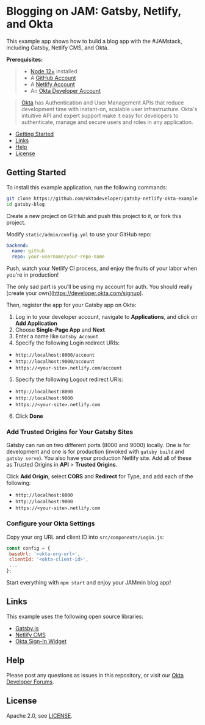 # Blogging on JAM: Gatsby, Netlify, and Okta
 
This example app shows how to build a blog app with the #JAMstack, including Gatsby, Netlify CMS, and Okta. 

<!--
Please read [Build a CRUD App with Angular 9 and Spring Boot](https://developer.okta.com/blog/2020/01/06/crud-angular-9-spring-boot-2) to see how this app was created.
-->

**Prerequisites:** 

> * [Node 12+](https://nodejs.org/en/) installed
> * A [GitHub Account](https://github.com/join)
> * A [Netlify Account](https://app.netlify.com/signup)
> * An [Okta Developer Account](https://developer.okta.com/signup)

> [Okta](https://developer.okta.com/) has Authentication and User Management APIs that reduce development time with instant-on, scalable user infrastructure. Okta's intuitive API and expert support make it easy for developers to authenticate, manage and secure users and roles in any application.

* [Getting Started](#getting-started)
* [Links](#links)
* [Help](#help)
* [License](#license)

## Getting Started

To install this example application, run the following commands:

```bash
git clone https://github.com/oktadeveloper/gatsby-netlify-okta-example.git gatsby-blog
cd gatsby-blog
```

Create a new project on GitHub and push this project to it, or fork this project.

Modify `static/admin/config.yml` to use your GitHub repo:

```yaml
backend:
  name: github
  repo: your-username/your-repo-name
```

Push, watch your Netlify CI process, and enjoy the fruits of your labor when you're in production! 

The only sad part is you'll be using my account for auth. You should really [create your own](https://developer.okta.com/signup].

Then, register the app for your Gatsby app on Okta:

1. Log in to your developer account, navigate to **Applications**, and click on **Add Application**
2. Choose **Single-Page App** and **Next**
3. Enter a name like `Gatsby Account`
4. Specify the following Login redirect URIs:
  * `http://localhost:8000/account`
  * `http://localhost:9000/account`
  * `https://<your-site>.netlify.com/account`
5. Specify the following Logout redirect URIs:
  * `http://localhost:8000`
  * `http://localhost:9000`
  * `https://<your-site>.netlify.com`
6. Click **Done**

### Add Trusted Origins for Your Gatsby Sites

Gatsby can run on two different ports (8000 and 9000) locally. One is for development and one is for production (invoked with `gatsby build` and `gatsby serve`). You also have your production Netlify site. Add all of these as Trusted Origins in **API** > **Trusted Origins**. 

Click **Add Origin**, select **CORS** and **Redirect** for Type, and add each of the following:

* `http://localhost:8000`
* `http://localhost:9000`
* `https://<your-site>.netlify.com`

### Configure your Okta Settings

Copy your org URL and client ID into `src/components/Login.js`:

```js
const config = {
 baseUrl: '<okta-org-url>',
 clientId: '<okta-client-id>',
 ...
};
```

Start everything with `npm start` and enjoy your JAMmin blog app!

## Links

This example uses the following open source libraries:

* [Gatsby.js](https://www.gatsbyjs.org/)
* [Netlify CMS](https://www.netlifycms.org/)
* [Okta Sign-In Widget](https://developer.okta.com/code/javascript/okta_sign-in_widget/)

## Help

Please post any questions as issues in this repository, or visit our [Okta Developer Forums](https://devforum.okta.com/).

## License

Apache 2.0, see [LICENSE](LICENSE).
